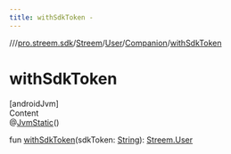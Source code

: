 ```yaml
---
title: withSdkToken -
---
```

//[<root>](../../../../../index.md)/[pro.streem.sdk](../../../index.md)/[Streem](../../index.md)/[User](../index.md)/[Companion](index.md)/[withSdkToken](with-sdk-token.md)



# withSdkToken  
[androidJvm]  
Content  
@[JvmStatic](https://kotlinlang.org/api/latest/jvm/stdlib/kotlin.jvm/-jvm-static/index.html)()  
  
fun [withSdkToken](with-sdk-token.md)(sdkToken: [String](https://kotlinlang.org/api/latest/jvm/stdlib/kotlin/-string/index.html)): [Streem.User](../index.md)  



